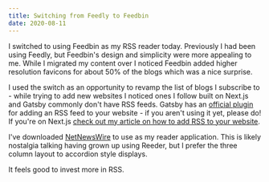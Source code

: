 ```yaml
---
title: Switching from Feedly to Feedbin
date: 2020-08-11
---
```


I switched to using Feedbin as my RSS reader today. Previously I had been using Feedly, but Feedbin's design and simplicity were more appealing to me. While I migrated my content over I noticed Feedbin added higher resolution favicons for about 50% of the blogs which was a nice surprise.

I used the switch as an opportunity to revamp the list of blogs I subscribe to - while trying to add new websites I noticed ones I follow built on Next.js and Gatsby commonly don't have RSS feeds. Gatsby has an [official plugin](https://github.com/gatsbyjs/gatsby/tree/master/packages/gatsby-plugin-feed) for adding an RSS feed to your website - if you aren't using it yet, please do! If you're on Next.js [check out my article on how to add RSS to your website](https://ianmitchell.dev/blog/building-a-nextjs-blog-rss).

I've downloaded [NetNewsWire](https://ranchero.com/netnewswire/) to use as my reader application. This is likely nostalgia talking having grown up using Reeder, but I prefer the three column layout to accordion style displays.

It feels good to invest more in RSS.
